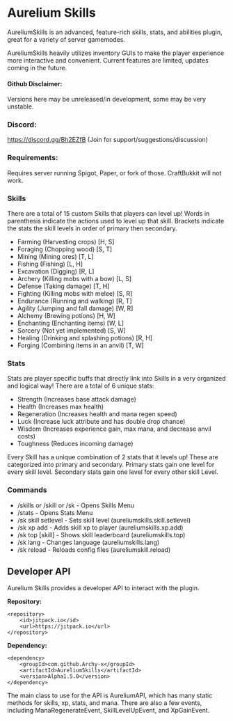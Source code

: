 # Aurelium Skills

AureliumSkills is an advanced, feature-rich skills, stats, and abilities plugin, great for a variety of server gamemodes.

AureliumSkills heavily utilizes inventory GUIs to make the player experience more interactive and convenient. Current features are limited, updates coming in the future.

#### Github Disclaimer:
Versions here may be unreleased/in development, some may be very unstable.

### Discord:

https://discord.gg/Bh2EZfB (Join for support/suggestions/discussion)

### Requirements:

Requires server running Spigot, Paper, or fork of those. CraftBukkit will not work.

### Skills

There are a total of 15 custom Skills that players can level up! Words in parenthesis indicate the actions used to level up that skill. Brackets indicate the stats the skill levels in order of primary then secondary.
- Farming (Harvesting crops) [H, S]
- Foraging (Chopping wood) [S, T]
- Mining (Mining ores) [T, L]
- Fishing (Fishing) [L, H]
- Excavation (Digging) [R, L]
- Archery (Killing mobs with a bow) [L, S]
- Defense (Taking damage) [T, H]
- Fighting (Killing mobs with melee) [S, R]
- Endurance (Running and walking) [R, T]
- Agility (Jumping and fall damage) [W, R]
- Alchemy (Brewing potions) [H, W]
- Enchanting (Enchanting items) [W, L]
- Sorcery (Not yet implemented) [S, W]
- Healing (Drinking and splashing potions) [R, H]
- Forging (Combining items in an anvil) [T, W]

### Stats

Stats are player specific buffs that directly link into Skills in a very organized and logical way! There are a total of 6 unique stats:
- Strength (Increases base attack damage)
- Health (Increases max health)
- Regeneration (Increases health and mana regen speed)
- Luck (Increase luck attribute and has double drop chance)
- Wisdom (Increases experience gain, max mana, and decrease anvil costs)
- Toughness (Reduces incoming damage)

Every Skill has a unique combination of 2 stats that it levels up! These are categorized into primary and secondary. Primary stats gain one level for every skill level. Secondary stats gain one level for every other skill Level.

### Commands

- /skills or /skill or /sk - Opens Skills Menu
- /stats - Opens Stats Menu
- /sk skill setlevel <player> <skill> <level> - Sets skill level (aureliumskills.skill.setlevel)
- /sk xp add <player> <skill> <amount> - Adds skill xp to player (aureliumskills.xp.add)
- /sk top [skill] - Shows skill leaderboard (aureliumskills.top)
- /sk lang <lang> - Changes language (aureliumskills.lang)
- /sk reload - Reloads config files (aureliumskill.reload)

## Developer API

Aurelium Skills provides a developer API to interact with the plugin.

**Repository:**
```
<repository>
 	<id>jitpack.io</id>
 	<url>https://jitpack.io</url>
</repository>
```

**Dependency:**
```
<dependency>
   	<groupId>com.github.Archy-x</groupId>
   	<artifactId>AureliumSkills</artifactId>
   	<version>Alpha1.5.0</version>
</dependency>
```

The main class to use for the API is AureliumAPI, which has many static methods for skills, xp, stats, and mana.
There are also a few events, including ManaRegenerateEvent, SkillLevelUpEvent, and XpGainEvent.

